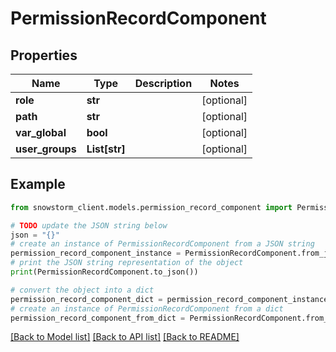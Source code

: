 # PermissionRecordComponent


## Properties

Name | Type | Description | Notes
------------ | ------------- | ------------- | -------------
**role** | **str** |  | [optional] 
**path** | **str** |  | [optional] 
**var_global** | **bool** |  | [optional] 
**user_groups** | **List[str]** |  | [optional] 

## Example

```python
from snowstorm_client.models.permission_record_component import PermissionRecordComponent

# TODO update the JSON string below
json = "{}"
# create an instance of PermissionRecordComponent from a JSON string
permission_record_component_instance = PermissionRecordComponent.from_json(json)
# print the JSON string representation of the object
print(PermissionRecordComponent.to_json())

# convert the object into a dict
permission_record_component_dict = permission_record_component_instance.to_dict()
# create an instance of PermissionRecordComponent from a dict
permission_record_component_from_dict = PermissionRecordComponent.from_dict(permission_record_component_dict)
```
[[Back to Model list]](../README.md#documentation-for-models) [[Back to API list]](../README.md#documentation-for-api-endpoints) [[Back to README]](../README.md)


